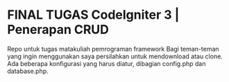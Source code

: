 # FINAL TUGAS CodeIgniter 3 | Penerapan CRUD

Repo untuk tugas matakuliah pemrograman framework
Bagi teman-teman yang ingin menggunakan saya persilahkan untuk mendownload atau clone.
Ada beberapa konfigurasi yang harus diatur, dibagian config.php dan database.php.
